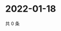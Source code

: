 # 2022-01-18

共 0 条

<!-- BEGIN WEIBO -->
<!-- 最后更新时间 Tue Jan 18 2022 14:16:35 GMT+0800 (China Standard Time) -->

<!-- END WEIBO -->
